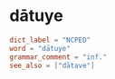 # dātuye

``` toml
dict_label = "NCPED"
word = "dātuye"
grammar_comment = "inf."
see_also = ["dātave"]
```

